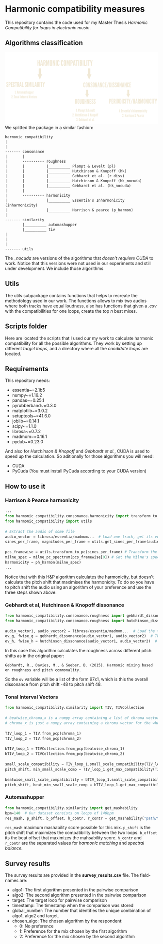 # Harmonic compatibility measures

This repository contains the code used for my Master Thesis _Harmonic Compatibility for loops in electronic music_.

## Algorithms classification

![Image with the algorithm tree](media/algorithms_tree.png)
We splitted the package in a similar fashion:

```text
harmonic_compatibility
|
|
------- consonance 
|       |
|       ---------- roughness
|       |          |__________ Plompt & Levelt (pl)
|       |          |__________ Hutchinson & Knopoff (hk)
|       |          |__________ Gebhardt et al. (r_diss)
|       |          |__________ Hutchinson & Knopoff (hk_nocuda)
|       |          |__________ Gebhardt et al. (hk_nocuda)
|       |
|       ---------- harmonicity
|                  |__________ Essentia's Inharmonicity (inharmonicity)
|                  |__________ Harrison & pearce (p_harmon)
|
------- similarity
        |__________ automashupper
        |__________ tiv
|
|
|
------- utils
```
The *_nocuda* are versions of the algorithms that *doesn't requiere CUDA* to work. Notice that this versions were
not used in our experiments and still under development. We include those algorithms 


## Utils

The utils subpackage contains functions that helps to recreate the methodology used in our work.
The functions allows to mix two audios where both tracks have equal loudness, also has functions that given
a _.csv_ with the compatibilities for one loops, create the top _n_ best mixes. 


## Scripts folder

Here are located the scripts that I used our my work to calculate harmonic compatibility for all the possible algorithms.
They work by setting up different _target loops_, and a directory where all the _candidate loops_ are located.

## Requirements
This repository needs:
* essentia~=2.1b5
* numpy~=1.16.2
* pandas~=0.25.1
* pyrubberband~=0.3.0
* matplotlib~=3.0.2
* setuptools~=41.6.0
* joblib~=0.14.1
* scipy~=1.1.0
* librosa~=0.7.2
* madmom~=0.16.1
* pydub~=0.23.0

And also for _Hutchinson & Knopoff_ and _Gebhardt et al._, CUDA is used to speed up the calculation.
So aditionally for those algorithms you will need:
- CUDA 
- PyCuda (You must install PyCuda according to your CUDA version)

## How to use it

### Harrison & Pearce harmonicity
```python
...
from harmonic_compatibility.consonance.harmonicity import transform_to_pc, ph_harmon, milne_pc_spectrum
from harmonic_compatibility import utils

# Extract the audio of some file
audio_vector = librosa/essentia/madmom...  # Load one track, get its vector of samples
sines_per_frame, magnitudes_per_frame = utils.get_sines_per_frame(audio_vector)  # Get the sines per frame, using the sinusoidal model.

pcs_framewise = utils.transform_to_pc(sines_per_frame) # Transform the sines in Hz to pitch classes
milne_spec = milne_pc_spectrum(pcs_framewise[0]) # Get the Milne's spectrum of the first frame _(see paper for details)_
harmonicity = ph_harmon(milne_spec)
...

```
Notice that with this H&P algorithm calculates the harmonicity, but doesn't calculate the pitch shift that maximises the harmonicity. To do so you have to pitch shift the audio using an algorithm of your preference and use the three steps shown above. 

### Gebhardt et al, Hutchinson & Knopoff dissonance
```python
from harmonic_compatibility.consonance.roughness import gebhardt_dissonance
from harmonic_compatibility.consonance.roughness import hutchinson_dissonance

audio_vector1, audio_vector2 = librosa/essentia/madmom...  # Load the two tracks, and get their vector of samples
ov_g, fwise_g = gebhardt_dissonance(audio_vector1, audio_vector2)  # The overall dissonance and the framewise dissonance.
ov_h, fwise_h = hutchinson_dissonance(audio_vector1, audio_vector2)  # The overall dissonance and the framewise dissonance.
```

In this case this algorithm calculates the roughness across different pitch shifts as in the original paper:
```text
Gebhardt, R., Davies, M., & Seeber, B. (2015). Harmonic mixing based on roughness and pitch commonality.
```
So the `ov` variable will be a list of the form 97x1, which is this the overall dissonance from pitch shift -48 to pitch shift 48.

### Tonal Interval Vectors
```python
from harmonic_compatibility.similarity import TIV, TIVCollection

# beatwise_chroma_x is a numpy array containing a list of chroma vectors for the loop x. Shape: [12 x number of beats]
# chroma_x is just a numpy array containing a chroma vector for the whole loop x. Shape: [12]

TIV_loop_1 = TIV.from_pcp(chroma_1)
TIV_loop_2 = TIV.from_pcp(chroma_2)

bTIV_loop_1 = TIVCollection.from_pcp(beatwise_chroma_1)
bTIV_loop_2 = TIVCollection.from_pcp(beatwise_chroma_2)

small_scale_compatibility = TIV_loop_1.small_scale_compatibility(TIV_loop_2)  # Small scale compatibility for a single TIV. No pitch shift
pitch_shift, min_small_scale_comp = TIV_loop_1.get_max_compatibility(TIV_loop_2)  # The best mean small scale compatibility (the lowest value), and the pitch shift that gives that result

beatwise_small_scale_compatibility = bTIV_loop_1.small_scale_compatibility(bTIV_loop_2)  # The mean small scale compatibility for a collection of TIV. No pitch shift
pitch_shift, beat_min_small_scale_comp = bTIV_loop_1.get_max_compatibility(bTIV_loop_2)  # The best mean small scale compatibility (the lowest value), and the pitch shift that gives that result. The pitch shift is a single value across the set of TIVs.
```

### Automashupper
```python
from harmonic_compatibility.similarity import get_mashability
bpm=140  # Our dataset consists on loops of 140bpm
res_mash, p_shift, b_offset, h_contr, r_contr = get_mashability("path/to/audio1", "path/to/audio2", bpm, bpm, sr=44100)  # Get the mashability

```
`res_mash` maximum mashability score possible for this mix. `p_shift` is the pitch shift that maximizes the compatibility between the two loops. `b_offset` its the beat offset that maximizes the mahsability score. `h_contr` and `r_contr` are the separated values for _harmonic matching_ and _spectral balance_.

## Survey results

The survey results are provided in the **survey_results.csv** file. The field-names are:

* algo1: The first algorithm presented in the pairwise comparison
* algo2: The second algorithm presented in the pairwise comparison
* target: The target loop for pairwise comparison
* timestamp: The timestamp when the comparison was stored
* global_number: The number that identifies the unique combination of algo1, algo2 and target.
* chosen_algo: The chosen algorithm by the respondent:
  * 0: No preference
  * 1: Preference for the mix chosen by the first algorithm
  * 2: Preference for the mix chosen by the second algorithm